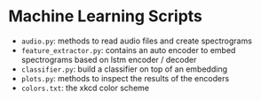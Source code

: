 # Machine Learning Scripts

+ `audio.py`: methods to read audio files and create spectrograms
+ `feature_extractor.py`: contains an auto encoder to embed spectrograms based on lstm encoder / decoder 
+ `classifier.py`: build a classifier on top of an embedding
+ `plots.py`: methods to inspect the results of the encoders
+ `colors.txt`: the xkcd color scheme
